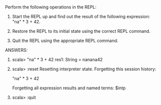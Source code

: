 Perform the following operations in the REPL:
1.	Start the REPL up and find out the result of the following expression: "na" * 3 + 42.

2.	Restore the REPL to its initial state using the correct REPL command.

3.	Quit the REPL using the appropriate REPL command.


ANSWERS:

1. scala> "na" * 3 + 42
   res1: String = nanana42

2. scala> :reset
   Resetting interpreter state.
   Forgetting this session history:
   
   "na" * 3 + 42
   
   Forgetting all expression results and named terms: $intp
   
3. scala> :quit
